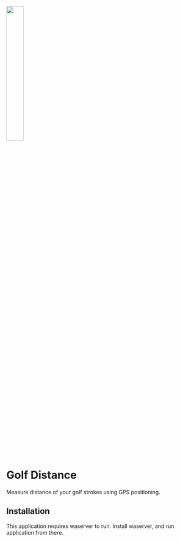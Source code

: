 <img src="https://github.com/midstar/waserver/blob/feature/golf_distance/app/Golf_Distance/logo.ico" width="30%">

# Golf Distance

Measure distance of your golf strokes using GPS positioning. 

## Installation

This application requires waserver to run. Install waserver, and run application from there.